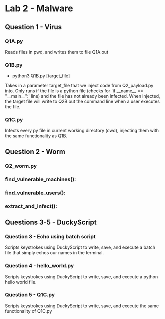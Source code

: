 # Lab 2 - Malware

## Question 1 - Virus

### Q1A.py
Reads files in pwd, and writes them to file Q1A.out

### Q1B.py
- python3 Q1B.py [target_file]  

Takes in a parameter target_file that we inject code from Q2_payload.py into. Only runs if the file is a python file (checks for 'if \_\_name\_\_ == "\_\_main\_\_":' line) and the file has not already been infected. When injected, the target file will write to Q2B.out the command line when a user executes the file.

### Q1C.py
Infects every py file in current working directory (cwd), injecting them with the same functionality as Q1B. 

## Question 2 - Worm

### Q2_worm.py

### find_vulnerable_machines():

### find_vulnerable_users():

### extract_and_infect():


## Questions 3-5 - DuckyScript

### Question 3 - Echo using batch script
Scripts keystrokes using DuckyScript to write, save, and execute a batch file that simply echos our names in the terminal.

### Question 4 - hello_world.py
Scripts keystrokes using DuckyScript to write, save, and execute a python hello world file.

### Question 5 - Q1C.py
Scripts keystrokes using DuckyScript to write, save, and execute the same functionality of Q1C.py
